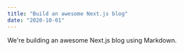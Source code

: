 ```yaml
---
title: "Build an awesome Next.js blog"
date: "2020-10-01"
---
```


We're building an awesome Next.js blog using Markdown.